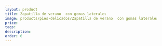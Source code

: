 ```yaml
---
layout: product
title: Zapatilla de verano  con gomas laterales
image: products/pies-delicados/Zapatilla de verano  con gomas laterales.jpeg
price: 
tags: 
description: 
order: 0
---
```

